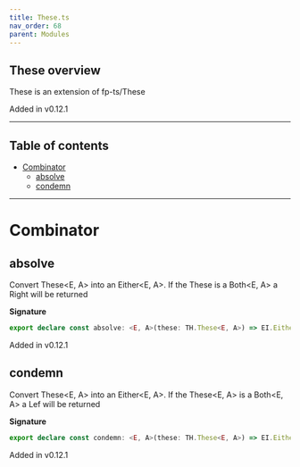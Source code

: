 ```yaml
---
title: These.ts
nav_order: 68
parent: Modules
---
```


## These overview

These is an extension of fp-ts/These

Added in v0.12.1

---

<h2 class="text-delta">Table of contents</h2>

- [Combinator](#combinator)
  - [absolve](#absolve)
  - [condemn](#condemn)

---

# Combinator

## absolve

Convert These<E, A> into an Either<E, A>. If the These is a Both<E, A> a Right<A> will be returned

**Signature**

```ts
export declare const absolve: <E, A>(these: TH.These<E, A>) => EI.Either<E, A>
```

Added in v0.12.1

## condemn

Convert These<E, A> into an Either<E, A>. If the These<E, A> is a Both<E, A> a Lef<E> will be
returned

**Signature**

```ts
export declare const condemn: <E, A>(these: TH.These<E, A>) => EI.Either<E, A>
```

Added in v0.12.1
